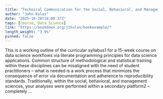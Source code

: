```yaml
---
title: "Technical Communication for the Social, Behavioral, and Management Sciences"
author: "John Kulas"
date: "2025-10-28T18:00:37Z"
tags: [Course, Data Science]
link: "https://bookdown.org/jtkulas/bookexample/"
length_weight: "3.9%"
pinned: false
---
```


This is a working outline of the curricular syllabus1 for a 15-week course on data science workflows via literate programming principles for data science applications. Common structure of methodological and statistical training within these disciplines can be misaligned with the need of student practitioners – what is needed is a work process that minimizes the consequence of error via documentation and adherence to reproducibility standards. Traditionally, within the social, behavioral, and management sciences, your analyses were performed within a secondary platform2 – completely ...

